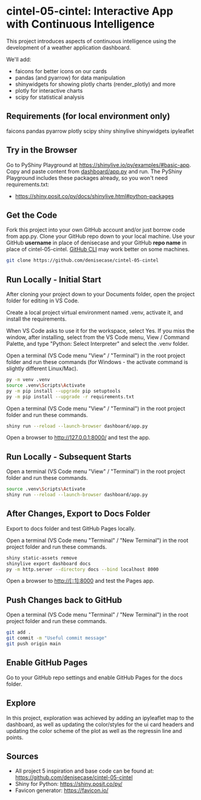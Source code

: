 # cintel-05-cintel: Interactive App with Continuous Intelligence
This project introduces aspects of continuous intelligence using the development of a weather application dashboard.

We'll add:

- faicons for better icons on our cards
- pandas (and pyarrow) for data manipulation
- shinywidgets for showing plotly charts (render_plotly) and more
- plotly for interactive charts
- scipy for statistical analysis

## Requirements (for local environment only)
faicons
pandas
pyarrow
plotly
scipy
shiny
shinylive
shinywidgets
ipyleaflet

## Try in the Browser

Go to PyShiny Playground at <https://shinylive.io/py/examples/#basic-app>.
Copy and paste content from [dashboard/app.py](dashboard/app.py) and run.
The PyShiny Playground includes these packages already, so you won't need requirements.txt:

- <https://shiny.posit.co/py/docs/shinylive.html#python-packages>

## Get the Code

Fork this project into your own GitHub account and/or just borrow code from app.py.
Clone your GitHub repo down to your local machine.
Use your GitHub **username** in place of denisecase and your GitHub **repo name** in place of cintel-05-cintel.
[GitHub CLI](https://cli.github.com/) may work better on some machines.

```bash
git clone https://github.com/denisecase/cintel-05-cintel
```

## Run Locally - Initial Start

After cloning your project down to your Documents folder, open the project folder for editing in VS Code.

Create a local project virtual environment named .venv, activate it, and install the requirements.

When VS Code asks to use it for the workspace, select Yes.
If you miss the window, after installing, select from the VS Code menu, View / Command Palette, and type "Python: Select Interpreter" and select the .venv folder.

Open a terminal (VS Code menu "View" / "Terminal") in the root project folder and run these commands (for Windows - the activate command is slightly different Linux/Mac).

```bash
py -m venv .venv
source .venv\Scripts\Activate
py -m pip install --upgrade pip setuptools
py -m pip install --upgrade -r requirements.txt
```

Open a terminal (VS Code menu "View" / "Terminal") in the root project folder and run these commands.

```bash
shiny run --reload --launch-browser dashboard/app.py
```

Open a browser to <http://127.0.0.1:8000/> and test the app.

## Run Locally - Subsequent Starts

Open a terminal (VS Code menu "View" / "Terminal") in the root project folder and run these commands.

```bash
source .venv\Scripts\Activate
shiny run --reload --launch-browser dashboard/app.py
```

## After Changes, Export to Docs Folder

Export to docs folder and test GitHub Pages locally.

Open a terminal (VS Code menu "Terminal" / "New Terminal") in the root project folder and run these commands.

```bash
shiny static-assets remove
shinylive export dashboard docs
py -m http.server --directory docs --bind localhost 8000
```

Open a browser to <http://[::1]:8000> and test the Pages app.

## Push Changes back to GitHub

Open a terminal (VS Code menu "Terminal" / "New Terminal") in the root project folder and run these commands.

```bash
git add .
git commit -m "Useful commit message"
git push origin main
```

## Enable GitHub Pages

Go to your GitHub repo settings and enable GitHub Pages for the docs folder.

## Explore

In this project, exploration was achieved by adding an ipyleaflet map to the dashboard, as well as updating the color/styles for the ui card headers and updating the color scheme of the plot as well as the regressin line and points. 

## Sources 

- All project 5 inspiration and base code can be found at: https://github.com/denisecase/cintel-05-cintel
- Shiny for Python: https://shiny.posit.co/py/
- Favicon generator: https://favicon.io/